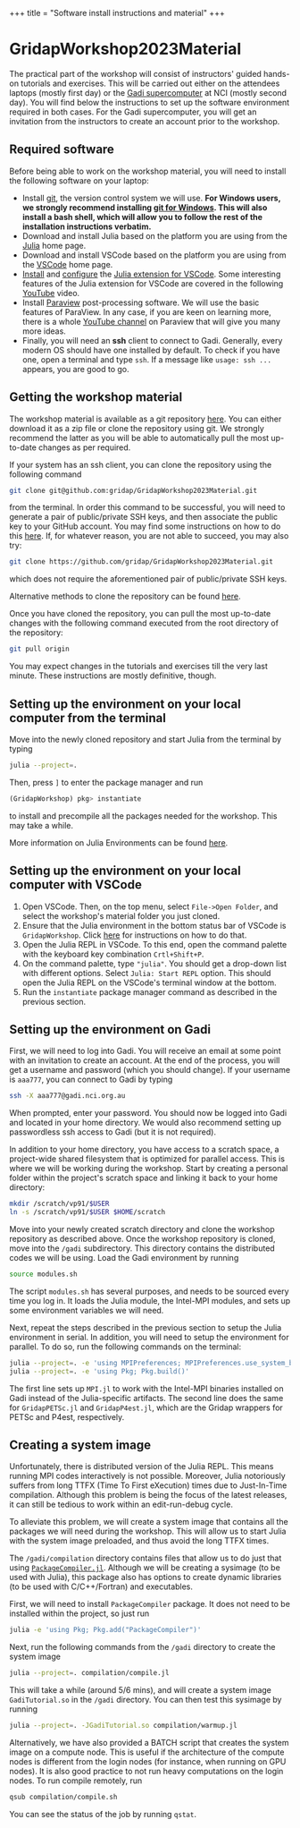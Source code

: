 +++
title = "Software install instructions and material"
+++
 
# GridapWorkshop2023Material

The practical part of the workshop will consist of instructors' guided hands-on tutorials and exercises.
This will be carried out  either
on the attendees laptops (mostly first day) or the [Gadi supercomputer](https://opus.nci.org.au/display/Help/Gadi+User+Guide) at 
NCI (mostly second day). You will find below the instructions to set up the software environment required in both cases.
For the Gadi supercomputer, you will get an invitation from the instructors to create an account prior to the 
workshop.

## Required software

Before being able to work on the workshop material, you will need to install the following software on your laptop:

- Install [git](https://git-scm.com/book/en/v2/Getting-Started-Installing-Git), the version control system we will use. **For Windows users, we strongly recommend installing [git for Windows](https://gitforwindows.org/). This will also install a bash shell, which will allow you to follow the rest of the installation instructions verbatim.**
- Download and install Julia based on the platform you are using from the [Julia](https://julialang.org/downloads/platform/) home page.
- Download and install VSCode based on the platform you are using from the [VSCode](https://code.visualstudio.com/download) home page. 
- [Install](https://www.julia-vscode.org/docs/dev/gettingstarted/#Installing-the-Julia-extension) and [configure](https://www.julia-vscode.org/docs/dev/gettingstarted/#Configuring-the-Julia-extension) the [Julia extension for VSCode](https://code.visualstudio.com/docs/languages/julia). Some interesting features of the Julia extension for VSCode are covered in the following [YouTube](https://www.youtube.com/watch?v=IdhnP00Y1Ks&t=125s) video.
- Install [Paraview](https://www.paraview.org/download/) post-processing software. We will use the basic features of ParaView. In any case, if you are 
  keen on learning more,  there is a whole [YouTube channel](https://www.youtube.com/playlist?list=PLvkU6i2iQ2fpcVsqaKXJT5Wjb9_ttRLK-) on Paraview that will give you many more ideas. 
- Finally, you will need an **ssh** client to connect to Gadi. Generally, every modern OS should have one installed by default. To check if you have one, open a terminal and type `ssh`. If a message like `usage: ssh ...` appears, you are good to go.

## Getting the workshop material

The workshop material is available as a git repository [here](https://github.com/gridap/GridapWorkshop2023Material). You can either download it as a zip file or clone the repository using git. We strongly recommend the latter as you will be able to automatically pull the most up-to-date changes as per required.

If your system has an ssh client, you can clone the repository using the following command

```bash
git clone git@github.com:gridap/GridapWorkshop2023Material.git
```

from the terminal. In order this command to be successful, you will need to generate a pair of public/private SSH keys, and then associate the public key to your GitHub account. You may find some instructions on how to do this [here](https://github.com/MonashMath/SCI1022/blob/master/Git.md#182-connecting-to-github-with-ssh-keys). If, for whatever reason, you are not able to succeed, you may also try:

```bash
git clone https://github.com/gridap/GridapWorkshop2023Material.git
```

which does not require the aforementioned pair of public/private SSH keys.

Alternative methods to clone the repository can be found [here](https://docs.github.com/en/repositories/creating-and-managing-repositories/cloning-a-repository).

Once you have cloned the repository, you can pull the most up-to-date changes with the following command executed from the root directory of the repository:

```bash
git pull origin
```

You may expect changes in the tutorials and exercises till the very last minute. These instructions are mostly definitive, though.

## Setting up the environment on your local computer from the terminal

Move into the newly cloned repository and start Julia from the terminal by typing

```bash
julia --project=.
```

Then, press `]` to enter the package manager and run

```julia
(GridapWorkshop) pkg> instantiate
```

to install and precompile all the packages needed for the workshop. This may take a while.

More information on Julia Environments can be found [here](https://pkgdocs.julialang.org/v1/environments/).

## Setting up the environment on your local computer with VSCode

1. Open VSCode. Then, on the top menu, select `File->Open Folder`, and select the workshop's material folder you just cloned.
2. Ensure that the Julia environment in the bottom status bar of VSCode is `GridapWorkshop`. Click [here](https://www.julia-vscode.org/docs/dev/userguide/env/#Julia-Environments) for instructions on how to do that.
3. Open the Julia REPL in VSCode. To this end, open the command palette with the keyboard key combination `Crtl+Shift+P`.
4. On the command palette, type `"julia"`. You should get a drop-down list with different options. Select `Julia: Start REPL` option. This should open the Julia REPL on the VSCode's terminal window at the bottom.
5. Run the `instantiate` package manager command as described in the previous section. 

## Setting up the environment on Gadi

First, we will need to log into Gadi. You will receive an email at some point with an invitation to create an account. At the end of the process, you will get a username and password (which you should change). If your username is `aaa777`, you can connect to Gadi by typing

```bash
ssh -X aaa777@gadi.nci.org.au
```

When prompted, enter your password. You should now be logged into Gadi and located in your home directory. We would also recommend setting up passwordless ssh access to Gadi (but it is not required).

In addition to your home directory, you have access to a scratch space, a project-wide shared filesystem that is optimized for parallel access. This is where we will be working during the workshop. Start by creating a personal folder within the project's scratch space and linking it back to your home directory:

```bash
mkdir /scratch/vp91/$USER
ln -s /scratch/vp91/$USER $HOME/scratch
```

Move into your newly created scratch directory and clone the workshop repository as described above. Once the workshop repository is cloned, move into the `/gadi` subdirectory. This directory contains the distributed codes we will be using. Load the Gadi environment by running

```bash
source modules.sh
```

The script `modules.sh` has several purposes, and needs to be sourced every time you log in. It loads the Julia module, the Intel-MPI modules, and sets up some environment variables we will need.

Next, repeat the steps described in the previous section to setup the Julia environment in serial.
In addition, you will need to setup the environment for parallel. To do so, run the following commands on the terminal:

```bash
julia --project=. -e 'using MPIPreferences; MPIPreferences.use_system_binary()'
julia --project=. -e 'using Pkg; Pkg.build()'
```

The first line sets up `MPI.jl` to work with the Intel-MPI binaries installed on Gadi instead of the Julia-specific artifacts. The second line does the same for `GridapPETSc.jl` and `GridapP4est.jl`, which are the Gridap wrappers for PETSc and P4est, respectively.

## Creating a system image

Unfortunately, there is distributed version of the Julia REPL. This means running MPI codes interactively is not possible. Moreover, Julia notoriously suffers from long TTFX (Time To First eXecution) times due to Just-In-Time compilation. Although this problem is being the focus of the latest releases, it can still be tedious to work within an edit-run-debug cycle.

To alleviate this problem, we will create a system image that contains all the packages we will need during the workshop. This will allow us to start Julia with the system image preloaded, and thus avoid the long TTFX times.

The `/gadi/compilation` directory contains files that allow us to do just that using [`PackageCompiler.jl`](https://julialang.github.io/PackageCompiler.jl/stable/). Although we will be creating a sysimage (to be used with Julia), this package also has options to create dynamic libraries (to be used with C/C++/Fortran) and executables.

First, we will need to install `PackageCompiler` package. It does not need to be installed within the project, so just run

```bash
julia -e 'using Pkg; Pkg.add("PackageCompiler")'
```

Next, run the following commands from the `/gadi` directory to create the system image

```bash
julia --project=. compilation/compile.jl
```

This will take a while (around 5/6 mins), and will create a system image `GadiTutorial.so` in the `/gadi` directory. You can then test this sysimage by running

```bash
julia --project=. -JGadiTutorial.so compilation/warmup.jl
```

Alternatively, we have also provided a BATCH script that creates the system image on a compute node. This is useful if the architecture of the compute nodes is different from the login nodes (for instance, when running on GPU nodes). It is also good practice to not run heavy computations on the login nodes. To run compile remotely, run

```bash
qsub compilation/compile.sh
```

You can see the status of the job by running `qstat`.

